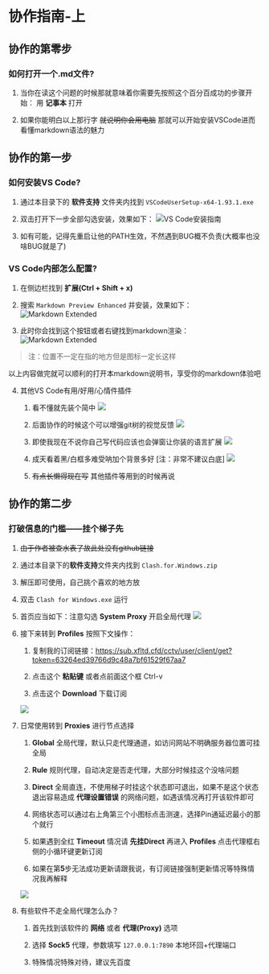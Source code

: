 # 协作指南-上

## 协作的第零步

### 如何打开一个.md文件?

1. 当你在读这个问题的时候那就意味着你需要先按照这个百分百成功的步骤开始： 用 **记事本** 打开

2. 如果你能明白以上那行字 ~~就说明你会用电脑~~ 那就可以开始安装VSCode进而看懂markdown语法的魅力

## 协作的第一步

### 如何安装VS Code?

1. 通过本目录下的 **软件支持** 文件夹内找到 `VSCodeUserSetup-x64-1.93.1.exe`

2. 双击打开下一步全部勾选安装，效果如下：
![VS Code安装指南](图片说明/VSCode-1.jpg)

3. 如有可能，记得先重启让他的PATH生效，不然遇到BUG概不负责(大概率也没啥BUG就是了)

### VS Code内部怎么配置?

1. 在侧边栏找到 **扩展(Ctrl + Shift + x)**

2. 搜索 `Markdown Preview Enhanced` 并安装，效果如下：
![Markdown Extended](图片说明/markdownExtended-1.jpg)

3. 此时你会找到这个按钮或者右键找到markdown渲染：
![Markdown Extended](图片说明/markdownExtended-2.jpg)
> 注：位置不一定在指的地方但是图标一定长这样

以上内容做完就可以顺利的打开本markdown说明书，享受你的markdown体验吧

4. 其他VS Code有用/好用/心情件插件

    1. 看不懂就先装个简中
    ![](图片说明/VSCode-2.jpg)

    2. 后面协作的时候这个可以增强git树的视觉反馈
    ![](图片说明/VSCode-3.jpg)

    3. 即使我现在不说你自己写代码应该也会弹窗让你装的语言扩展
    ![](图片说明/VSCode-4.jpg)

    4. 成天看着黑/白框多难受呐加个背景多好 [注：非常不建议白底]
    ![](图片说明/VSCode-5.jpg)

    5. ~~有点长懒得现在写~~ 其他插件等用到的时候再说
    
## 协作的第二步

### 打破信息的门槛——挂个梯子先

1. ~~由于作者被查水表了故此处没有github链接~~

2. 通过本目录下的**软件支持**文件夹内找到 `Clash.for.Windows.zip`

3. 解压即可使用，自己挑个喜欢的地方放

4. 双击 `Clash for Windows.exe` 运行

5. 首页应当如下：注意勾选 **System Proxy** 开启全局代理
![](图片说明/cfw-1.jpg)

6. 接下来转到 **Profiles** 按照下文操作：

    1. 复制我的订阅链接：https://sub.xfltd.cfd/cctv/user/client/get?token=63264ed39766d9c48a7bf61529f67aa7

    2. 点击这个 **粘贴键** 或者点前面这个框 Ctrl-v

    3. 点击这个 **Download** 下载订阅

    ![](图片说明/cfw-2.jpg)

7. 日常使用转到 **Proxies** 进行节点选择

    1. **Global** 全局代理，默认只走代理通道，如访问网站不明确服务器位置可挂全局

    2. **Rule** 规则代理，自动决定是否走代理，大部分时候挂这个没啥问题

    3. **Direct** 全局直连，不使用梯子时挂这个状态即可退出，如果不是这个状态退出容易造成 **代理设置错误** 的网络问题，如遇该情况再打开该软件即可

    4. 网络状态可以通过右上角第三个小图标点击测速，选择Pin通延迟最小的那个就行

    5. 如果遇到全红 **Timeout** 情况请 **先挂Direct** 再进入 **Profiles** 点击代理框右侧的小循环键更新订阅

    6. 如果在第**5**步无法成功更新请跟我说，有订阅链接强制更新情况等特殊情况我再解释

    ![](图片说明/cfw-3.jpg)

8. 有些软件不走全局代理怎么办？

    1. 首先找到该软件的 **网络** 或者 **代理(Proxy)** 选项

    2. 选择 **Sock5** 代理，参数填写 `127.0.0.1:7890` 本地环回+代理端口

    3. 特殊情况特殊对待，建议先百度
